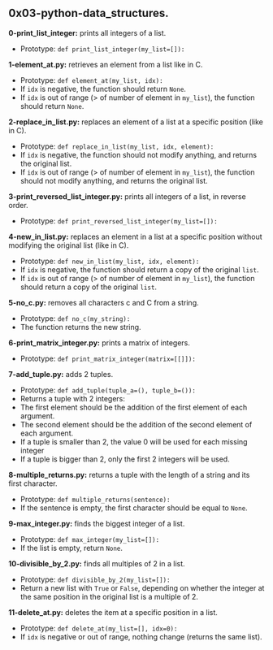 ## 0x03-python-data_structures.

**0-print_list_integer:**  prints all integers of a list.

- Prototype: `def print_list_integer(my_list=[]):`

**1-element_at.py:** retrieves an element from a list like in C.

- Prototype: `def element_at(my_list, idx):`
- If `idx` is negative, the function should return `None`.
- If `idx` is out of range (> of number of element in `my_list`), the function should return `None`.

**2-replace_in_list.py:** replaces an element of a list at a specific position (like in C).

- Prototype: `def replace_in_list(my_list, idx, element):`
- If `idx` is negative, the function should not modify anything, and returns the original list.
- If `idx` is out of range (> of number of element in `my_list`), the function should not modify anything, and returns the original list.

**3-print_reversed_list_integer.py:** prints all integers of a list, in reverse order.

- Prototype: `def print_reversed_list_integer(my_list=[]):`

**4-new_in_list.py:** replaces an element in a list at a specific position without modifying the original list (like in C).

- Prototype: `def new_in_list(my_list, idx, element):`
- If `idx` is negative, the function should return a copy of the original `list`.
- If `idx` is out of range (> of number of element in `my_list`), the function should return a copy of the original `list`.

**5-no_c.py:**  removes all characters c and C from a string.

- Prototype: `def no_c(my_string):`
- The function returns the new string.

**6-print_matrix_integer.py:** prints a matrix of integers.

- Prototype: `def print_matrix_integer(matrix=[[]]):`

**7-add_tuple.py:** adds 2 tuples.

- Prototype: `def add_tuple(tuple_a=(), tuple_b=()):`
- Returns a tuple with 2 integers:
- The first element should be the addition of the first element of each argument.
- The second element should be the addition of the second element of each argument.
- If a tuple is smaller than 2, the value 0 will be used for each missing integer
- If a tuple is bigger than 2, only the first 2 integers will be used.

**8-multiple_returns.py:** returns a tuple with the length of a string and its first character.

- Prototype: `def multiple_returns(sentence):`
- If the sentence is empty, the first character should be equal to `None`.

**9-max_integer.py:** finds the biggest integer of a list.

- Prototype: `def max_integer(my_list=[]):`
- If the list is empty, return `None`.

**10-divisible_by_2.py:** finds all multiples of 2 in a list.

- Prototype: `def divisible_by_2(my_list=[]):`
- Return a new list with `True` or `False`, depending on whether the integer at the same position in the original list is a multiple of 2.

**11-delete_at.py:** deletes the item at a specific position in a list.

- Prototype: `def delete_at(my_list=[], idx=0):`
- If `idx` is negative or out of range, nothing change (returns the same list).
